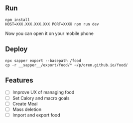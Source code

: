 ## Run
```
npm install
HOST=XXX.XXX.XXX.XXX PORT=XXXX npm run dev
```

Now you can open it on your mobile phone


## Deploy
```
npx sapper export --basepath /food
cp -r __sapper__/export/food/* ~/p/oren.github.io/food/
```

## Features

* [ ] Improve UX of managing food
* [ ] Set Calory and macro goals
* [ ] Create Meal
* [ ] Mass deletion
* [ ] Import and export food
